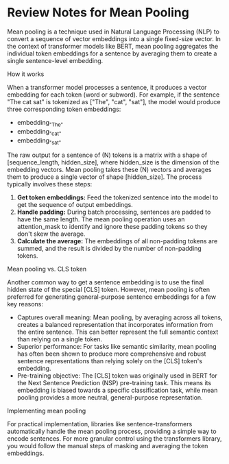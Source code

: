 # Review Notes for Mean Pooling

Mean pooling is a technique used in Natural Language Processing (NLP) to convert a sequence of vector embeddings
into a single fixed-size vector. In the context of transformer models like BERT, mean pooling aggregates the
individual token embeddings for a sentence by averaging them to create a single sentence-level embedding. 

How it works 

When a transformer model processes a sentence, it produces a vector embedding for each token (word or subword). For example, 
if the sentence "The cat sat" is tokenized as ["The", "cat", "sat"], the model would produce three corresponding token embeddings:
- $\text{embedding}_{\text{"The"}}$
- $\text{embedding}_{\text{"cat"}}$
- $\text{embedding}_{\text{"sat"}}$

The raw output for a sentence of \(N\) tokens is a matrix with a shape of [sequence_length, hidden_size], where hidden_size is the dimension of the embedding vectors. Mean pooling takes these \(N\) vectors and averages them to produce a single vector of shape [hidden_size]. The process typically involves these steps: 

1. **Get token embeddings:** Feed the tokenized sentence into the model to get the sequence of output embeddings.
2. **Handle padding:** During batch processing, sentences are padded to have the same length. The mean pooling operation uses an attention_mask to identify and ignore these padding tokens so they don't skew the average.
3. **Calculate the average:** The embeddings of all non-padding tokens are summed, and the result is divided by the number of non-padding tokens. 

Mean pooling vs. CLS token 

Another common way to get a sentence embedding is to use the final hidden state of the special [CLS] token. However, mean pooling is often preferred for generating general-purpose sentence embeddings for a few key reasons: 
- Captures overall meaning: Mean pooling, by averaging across all tokens, creates a balanced representation that incorporates information from the entire sentence. This can better represent the full semantic context than relying on a single token.
- Superior performance: For tasks like semantic similarity, mean pooling has often been shown to produce more comprehensive and robust sentence representations than relying solely on the [CLS] token's embedding.
- Pre-training objective: The [CLS] token was originally used in BERT for the Next Sentence Prediction (NSP) pre-training task. This means its embedding is biased towards a specific classification task, while mean pooling provides a more neutral, general-purpose representation. 

Implementing mean pooling

For practical implementation, libraries like sentence-transformers automatically handle the mean pooling process, providing a simple way to encode sentences. For more granular control using the transformers library, you would follow the manual steps of masking and averaging the token embeddings.
